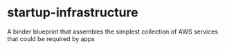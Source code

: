 # startup-infrastructure
A binder blueprint that assembles the simplest collection of AWS services that could be required by apps
